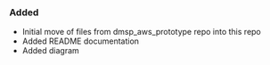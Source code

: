 
### Added
- Initial move of files from dmsp_aws_prototype repo into this repo
- Added README documentation
- Added diagram